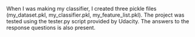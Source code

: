 When I was making my classifier, I created three pickle files (my_dataset.pkl, my_classifier.pkl, my_feature_list.pkl). The project was tested using the tester.py script provided by Udacity. The answers to the response questions is also present. 
